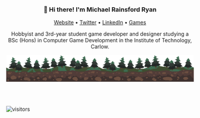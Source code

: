 
<h3 align="center">👋 Hi there! I'm Michael Rainsford Ryan</h3>
<p align="center">
  <a href="https://www.michaelrryan.com">Website</a> •
  <a href="https://twitter.com/michaelrainryan">Twitter</a> •
  <a href="https://www.linkedin.com/in/michaelrainsfordryan/">LinkedIn</a> •
  <a href="https://michael-r-ryan.itch.io/">Games</a>
</p>

<p align="center">
  Hobbyist and 3rd-year student game developer and designer studying a BSc (Hons) in Computer Game Development in the Institute of Technology, Carlow.
</p>

![Forest Background](https://raw.githubusercontent.com/MichaelRRyan/MichaelRRyan/master/img/forest.png)

<br><br>

![visitors](https://visitor-badge.laobi.icu/badge?page_id=michaelrryan.michaelrryan)



<!--
**MichaelRRyan/MichaelRRyan** is a ✨ _special_ ✨ repository because its `README.md` (this file) appears on your GitHub profile.

Here are some ideas to get you started:

- 🔭 I’m currently working on ...
- 🌱 I’m currently learning ...
- 👯 I’m looking to collaborate on ...
- 🤔 I’m looking for help with ...
- 💬 Ask me about ...
- 📫 How to reach me: ...
- 😄 Pronouns: ...
- ⚡ Fun fact: ...
-->

